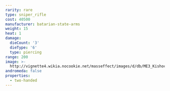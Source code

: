 ```yaml
---
rarity: rare
type: sniper_rifle
cost: 40500
manufacturer: batarian-state-arms
weight: 15
heat: 1
damage:
  dieCount: '3'
  dieType: '6'
  type: piercing
range: 200
image: >-
  http://vignette4.wikia.nocookie.net/masseffect/images/d/db/ME3_Kishock_Harpoon_Gun.png/revision/latest?cb=20120411201323
andromeda: false
properties:
  - two-handed
---
```


